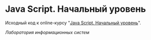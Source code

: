 # Java Script. Начальный уровень

Исходный код к online-курсу "[Java Script. Начальный уровень](https://labinfosys.ru/featured/js-base.html)".

_Лаборатория информационных систем_